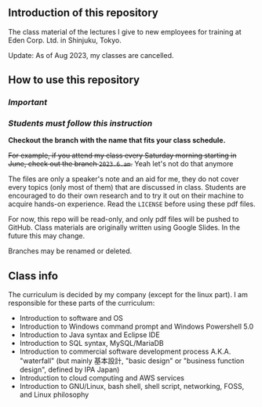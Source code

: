 ## Introduction of this repository

The class material of the lectures I give to new employees for training at Eden Corp. Ltd. in Shinjuku, Tokyo.

Update: As of Aug 2023, my classes are cancelled.

## How to use this repository

### _**Important**_

### _Students must follow this instruction_

**Checkout the branch with the name that fits your class schedule.**

~~For example, if you attend my class every Saturday morning starting in June, check out the branch `2023.6.am`.~~
Yeah let's not do that anymore

The files are only a speaker's note and an aid for me, they do not cover every topics (only most of them) that are discussed in class. Students are encouraged to do their own research and to try it out on their machine to acquire hands-on experience.
Read the `LICENSE` before using these pdf files.

For now, this repo will be read-only, and only pdf files will be pushed to GitHub. Class materials are originally written using Google Slides. In the future this may change.

Branches may be renamed or deleted.

## Class info

The curriculum is decided by my company (except for the linux part). I am responsible for these parts of the curriculum:

- Introduction to software and OS
- Introduction to Windows command prompt and Windows Powershell 5.0
- Introduction to Java syntax and Eclipse IDE
- Introduction to SQL syntax, MySQL/MariaDB
- Introduction to commercial software development process A.K.A. "waterfall" (but mainly 基本設計, "basic design" or "business function design", defined by IPA Japan)
- Introduction to cloud computing and AWS services
- Introduction to GNU/Linux, bash shell, shell script, networking, FOSS, and Linux philosophy
